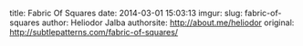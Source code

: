 title: Fabric Of Squares
date: 2014-03-01 15:03:13
imgur: 
slug: fabric-of-squares
author: Heliodor Jalba
authorsite: http://about.me/heliodor
original: http://subtlepatterns.com/fabric-of-squares/
